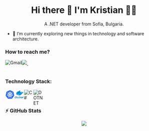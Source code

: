 <h1 align='center'>
  Hi there 👋 I'm Kristian 👨‍💻
</h1>

<p align='center'>
  A .NET developer from Sofia, Bulgaria.
</p>

- 🌱 I’m currently exploring new things in technology and software architecture.

### How to reach me? 

<a href="https://www.linkedin.com/in/kristian-lyubenov-140a23108/">
    <img src="https://img.shields.io/badge/linkedin-%230077B5.svg?&style=for-the-badge&logo=linkedin&logoColor=white" />
 </a>&nbsp;&nbsp;<a href='mailto:kristian.lubenov@gmail.com'><img align="left" alt="Gmail" src="https://img.shields.io/badge/gmail-D14836?&style=for-the-badge&logo=gmail&logoColor=white" /></a>

<br />
<br />

### Technology Stack:

<img align="left" alt="Kubernetes" width="30px" src="https://raw.githubusercontent.com/github/explore/80688e429a7d4ef2fca1e82350fe8e3517d3494d/topics/kubernetes/kubernetes.png" />
<img align="left" alt="Docker" width="30px" src="https://raw.githubusercontent.com/github/explore/80688e429a7d4ef2fca1e82350fe8e3517d3494d/topics/docker/docker.png" />
<img align="left" alt="C#" width="30px" src="https://img.shields.io/badge/c%23%20-%23239120.svg?&style=for-the-badge&logo=c-sharp&logoColor=white" />
<img align="left" alt="DOTNET" width="30px" src="https://img.shields.io/badge/dotnet-net%23239120.svg?color=5C2D91&style=for-the-badge&logo=.net&logoColor=white" />
<br />
<br />

### :zap: GitHub Stats
<p align='center'>
  <a href="#"><img src="https://github-readme-stats.vercel.app/api?username=domin1k&show_icons=true&count_private=true&theme=dark" width="350"></a>
</p>

<!--
**Domin1k/Domin1k** is a ✨ _special_ ✨ repository because its `README.md` (this file) appears on your GitHub profile.

